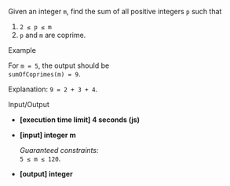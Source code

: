 
Given an integer  `m`, find the sum of all positive integers  `p`  such that

1.  `2 ≤ p ≤ m`
2.  `p`  and  `m`  are  coprime.

Example

For  `m = 5`, the output should be  
`sumOfCoprimes(m) = 9`.

Explanation:  `9 = 2 + 3 + 4`.

Input/Output

-   **[execution time limit] 4 seconds (js)**
    
-   **[input] integer m**
    
    _Guaranteed constraints:_  
    `5 ≤ m ≤ 120`.
    
-   **[output] integer**